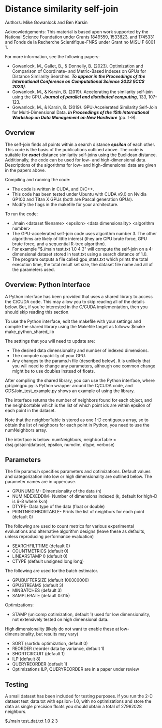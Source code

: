 # Distance similarity self-join 

Authors: Mike Gowanlock and Ben Karsin

Acknowledgements: This material is based upon work supported by the National Science Foundation under Grants 1849559, 1533823, and 1745331 and Fonds de la Recherche Scientifique-FNRS under Grant no MISU F 6001 1.

For more information, see the following papers:
* Gowanlock, M., Gallet, B., & Donnelly, B. (2023). Optimization and Comparison of Coordinate- and Metric-Based Indexes on GPUs for Distance Similarity Searches. ***To appear in the Proceedings of the International Conference on Computational Science 2023 (ICCS 2023)***. 
* Gowanlock, M., & Karsin, B. (2019). Accelerating the similarity self-join using the GPU. ***Journal of parallel and distributed computing***, 133, 107-123.
* Gowanlock, M., & Karsin, B. (2019). GPU-Accelerated Similarity Self-Join for Multi-Dimensional Data. ***In Proceedings of the 15th International Workshop on Data Management on New Hardware*** (pp. 1-9).

## Overview

The self-join finds all points within a search distance ***epsilon*** of each other. This code is the basis of the publications outlined above. The code is suitable for ***exact*** distance similarity self-joins using the Euclidean distance. Additionally, the code can be used for low- and high-dimensional data. Descriptions of the algorithms for low- and high-dimensional data are given in the papers above.

Compiling and running the code:
* The code is written in CUDA, and C/C++.
* This code has been tested under Ubuntu with CUDA v9.0 on Nvidia GP100 and Titan X GPUs (both are Pascal generation GPUs).
* Modify the flags in the makefile for your architecture.

To run the code:
* ./main \<dataset filename\> \<epsilon\> \<data dimensionality\> \<algorithm number\>
* The GPU-accelerated self-join code uses algorithm number 3. The other algorithms are likely of little interest (they are CPU brute force, GPU brute force, and a sequential R-tree algorithm).
* For example "$./main test.txt 1.0 4 3" will compute the self-join on a 4-dimensional dataset stored in test.txt using a search distance of 1.0.
* The program outputs a file called gpu_stats.txt which prints the total execution time, the total result set size, the dataset file name and all of the parameters used.

## Overview: Python Interface
A Python interface has been provided that uses a shared library to access the C/CUDA code. This may allow you to skip reading all of the details below. But, if you're interested in the C/CUDA implementation, then you should skip reading this section.

To use the Python interface, edit the makefile with your settings and compile the shared library using the Makefile target as follows:
$make make_python_shared_lib

The settings that you will need to update are:
* The desired data dimensionality and number of indexed dimensions.
* The compute capability of your GPU.
* Any changes to the params.h file (described below). It is unlikely that you will need to change any parameters, although one common change might be to use doubles instead of floats.

After compiling the shared library, you can use the Python interface, where gdsjoingpu.py is Python wrapper around the C/CUDA code, and GDSJoin_test_example.py shows an example of using the library.

The interface returns the number of neighbors found for each object, and the neighbortable which is the list of which point ids are within epsilon of each point in the dataset.

Note that the neighborTable is stored as one 1-D contiguous array, so to obtain the list of neighbors for each point in Python, you need to use the numNeighbors array.

The interface is below:
numNeighbors, neighborTable = dssj.gdsjoin(dataset, epsilon, numdim, dtype, verbose) 

## Parameters

The file params.h specifies parameters and optimizations. Default values and categorization into low or high dimensionality are outlined below. The parameter names are in uppercase.

* GPUNUMDIM- Dimensionality of the data (n)
* NUMINDEXEDDIM- Number of dimensions indexed (k, default for high-D is 6-8 where k<n) 
* DTYPE- Data type of the data (float or double) 
* PRINTNEIGHBORTABLE- Prints the list of neighbors for each point (default 0)

The following are used to count metrics for various experimental evaluations and alternative algorithm designs (leave these as defaults, unless reproducing performance evaluation) 
* SEARCHFILTTIME (default 0)
* COUNTMETRICS (default 0)
* LINEARSTAMP 0 (default 0)
* CTYPE (default unsigned long long)

The following are used for the batch estimator.
* GPUBUFFERSIZE (default 100000000)
* GPUSTREAMS (default 3)
* MINBATCHES (default 3)
* SAMPLERATE (default 0.015)

Optimizations:
* STAMP (unicomp optimization, default 1) used for low dimensionality, not extensively tested on high dimensional data.

High dimensionality (likely do not want to enable these at low-dimensionality, but results may vary)
* SORT (sortidu optimization, default 0)
* REORDER (reorder data by variance, default 1)
* SHORTCIRCUIT (default 1)
* ILP (default 8)
* QUERYREORDER (default 1)
* Optimizations ILP, QUERYREORDER are in a paper under review 


## Testing

A small dataset has been included for testing purposes. If you run the 2-D dataset test_data.txt with epsilon=1.0, with no optimizations and store the data as single precision floats you should obtain a total of 27982028 neighbors. 

$./main test_dat.txt 1.0 2 3



